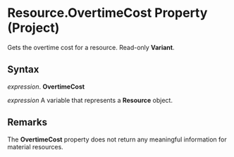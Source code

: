 
# Resource.OvertimeCost Property (Project)

Gets the overtime cost for a resource. Read-only  **Variant**.


## Syntax

 _expression_. **OvertimeCost**

 _expression_ A variable that represents a **Resource** object.


## Remarks

The  **OvertimeCost** property does not return any meaningful information for material resources.

